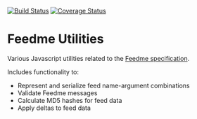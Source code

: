 [![Build Status](https://travis-ci.com/aarong/feedme-util.svg?branch=master)](https://travis-ci.com/aarong/feedme-util)
[![Coverage Status](https://coveralls.io/repos/github/aarong/feedme-util/badge.svg?branch=master)](https://coveralls.io/github/aarong/feedme-util?branch=master)

# Feedme Utilities

Various Javascript utilities related to the
[Feedme specification](https://github.com/aarong/feedme-spec).

Includes functionality to:

- Represent and serialize feed name-argument combinations
- Validate Feedme messages
- Calculate MD5 hashes for feed data
- Apply deltas to feed data
